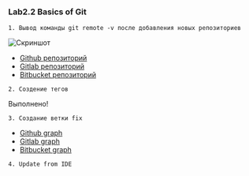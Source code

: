 ### Lab2.2 Basics of Git

```
1. Вывод команды git remote -v после добавления новых репозиториев
```
![Скриншот](https://raw.githubusercontent.com/aleksey-raevich/devops-netology/master/Lab2.2/screenshot_lab22_1.png?raw=true)

* [Github репозиторий](https://github.com/aleksey-raevich/devops-netology/tree/master/Lab2.2/ "Github репозиторий")
* [Gitlab репозиторий](https://gitlab.com/aleksey-raevich/devops-netology/-/tree/master/Lab2.2/ "Gitlab репозиторий")
* [Bitbucket репозиторий](https://bitbucket.org/aleksey-raevich/devops-netology/src/master/Lab2.2/ "Bitbucket репозиторий")

```
2. Создение тегов
```
Выполнено!

```
3. Создание ветки fix
```
* [Github graph](https://github.com/aleksey-raevich/devops-netology/network)
* [Gitlab graph](https://gitlab.com/aleksey-raevich/devops-netology/-/network/master)
* [Bitbucket graph](https://bitbucket.org/aleksey-raevich/devops-netology/commits/)

```
4. Update from IDE
```